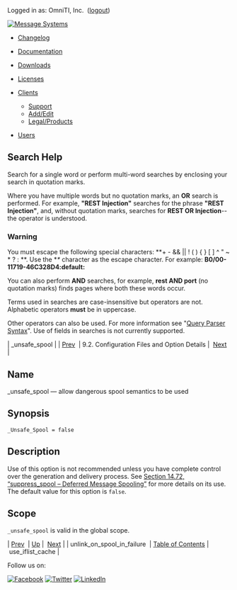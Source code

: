 Logged in as: OmniTI, Inc.  ([logout](https://support.messagesystems.com/logout.php))

[![Message Systems](https://support.messagesystems.com/images/ms-white205.png)](https://support.messagesystems.com/start.php) 

*   [Changelog](https://support.messagesystems.com/start.php?show=changelog)
*   [Documentation](https://support.messagesystems.com/docs/)
*   [Downloads](https://support.messagesystems.com/start.php)

*   [Licenses](https://support.messagesystems.com/license_summary.php)
*   <a href="">Clients</a>
    *   [Support](https://support.messagesystems.com/cs.php)
    *   [Add/Edit](https://support.messagesystems.com/edit_client.php)
    *   [Legal/Products](https://support.messagesystems.com/edit_products.php)
*   [Users](https://support.messagesystems.com/edit_customer.php)

## Search Help

Search for a single word or perform multi-word searches by enclosing your search in quotation marks.

Where you have multiple words but no quotation marks, an **OR** search is performed. For example, **"REST Injection"** searches for the phrase **"REST Injection"**, and, without quotation marks, searches for **REST OR Injection**--the operator is understood.

### Warning

You must escape the following special characters: **+ - && || ! ( ) { } [ ] ^ " ~ * ? : \**. Use the **\** character as the escape character. For example: **B0/00-11719-46C328D4\:default\:**

You can also perform **AND** searches, for example, **rest AND port** (no quotation marks) finds pages where both these words occur.

Terms used in searches are case-insensitive but operators are not. Alphabetic operators **must** be in uppercase.

Other operators can also be used. For more information see "[Query Parser Syntax](https://lucene.apache.org/core/old_versioned_docs/versions/3_0_0/queryparsersyntax.html)". Use of fields in searches is not currently supported.

| _unsafe_spool |
| [Prev](conf.ref.unlink_on_spool_in_failure.php)  | 9.2. Configuration Files and Option Details |  [Next](conf.ref.use_iflist_cache.php) |

<a name="conf.ref.unsafe_spool"></a>
## Name

_unsafe_spool — allow dangerous spool semantics to be used

## Synopsis

`_Unsafe_Spool = false`

<a name="idp12352832"></a>
## Description

Use of this option is not recommended unless you have complete control over the generation and delivery process. See [Section 14.72, “suppress_spool – Deferred Message Spooling”](modules.suppress_spool.php "14.72. suppress_spool – Deferred Message Spooling") for more details on its use. The default value for this option is `false`.

<a name="idp12355632"></a>
## Scope

`_unsafe_spool` is valid in the global scope.

| [Prev](conf.ref.unlink_on_spool_in_failure.php)  | [Up](conf.ref.files.php) |  [Next](conf.ref.use_iflist_cache.php) |
| unlink_on_spool_in_failure  | [Table of Contents](index.php) |  use_iflist_cache |

Follow us on:

[![Facebook](https://support.messagesystems.com/images/icon-facebook.png)](http://www.facebook.com/messagesystems) [![Twitter](https://support.messagesystems.com/images/icon-twitter.png)](http://twitter.com/#!/MessageSystems) [![LinkedIn](https://support.messagesystems.com/images/icon-linkedin.png)](http://www.linkedin.com/company/message-systems)